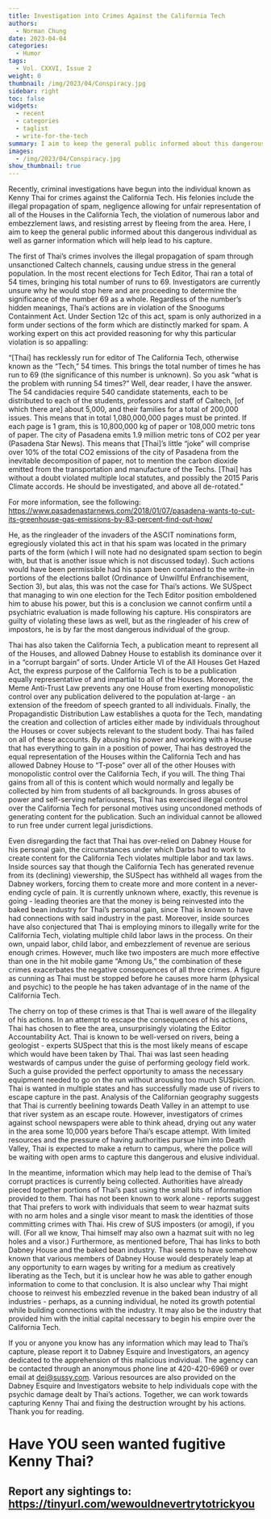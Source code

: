 ```yaml
---
title: Investigation into Crimes Against the California Tech
authors:
  - Norman Chung
date: 2023-04-04
categories:
  - Humor
tags:
  - Vol. CXXVI, Issue 2
weight: 0
thumbnail: /img/2023/04/Conspiracy.jpg
sidebar: right
toc: false
widgets:
  - recent
  - categories
  - taglist
  - write-for-the-tech
summary: I aim to keep the general public informed about this dangerous individual as well as garner information which will help lead to his capture.
images:
  - /img/2023/04/Conspiracy.jpg
show_thumbnail: true
---
```


Recently, criminal investigations have begun into the individual known as Kenny Thai for crimes against the California Tech. His felonies include the illegal propagation of spam, negligence allowing for unfair representation of all of the Houses in the California Tech, the violation of numerous labor and embezzlement laws, and resisting arrest by fleeing from the area. Here, I aim to keep the general public informed about this dangerous individual as well as garner information which will help lead to his capture.

The first of Thai’s crimes involves the illegal propagation of spam through unsanctioned Caltech channels, causing undue stress in the general population. In the most recent elections for Tech Editor, Thai ran a total of 54 times, bringing his total number of runs to 69. Investigators are currently unsure why he would stop here and are proceeding to determine the significance of the number 69 as a whole. Regardless of the number’s hidden meanings, Thai’s actions are in violation of the Snoogums Containment Act. Under Section 12c of this act, spam is only authorized in a form under sections of the form which are distinctly marked for spam. A working expert on this act provided reasoning for why this particular violation is so appalling:

“[Thai] has recklessly run for editor of The California Tech, otherwise known as the “Tech,” 54 times. This brings the total number of times he has run to 69 (the significance of this number is unknown). So you ask “what is the problem with running 54 times?” Well, dear reader, I have the answer. The 54 candidacies require 540 candidate statements, each to be distributed to each of the students, professors and staff of Caltech, [of which there are] about 5,000, and their families for a total of 200,000 issues. This means that in total 1,080,000,000 pages must be printed. If each page is 1 gram, this is 10,800,000 kg of paper or 108,000 metric tons of paper. The city of Pasadena emits 1.9 million metric tons of CO2 per year (Pasadena Star News). This means that [Thai]’s little “joke” will comprise over 10% of the total CO2 emissions of the city of Pasadena from the inevitable decomposition of paper, not to mention the carbon dioxide emitted from the transportation and manufacture of the Techs. [Thai] has without a doubt violated multiple local statutes, and possibly the 2015 Paris Climate accords. He should be investigated, and above all de-rotated.”

For more information, see the following: https://www.pasadenastarnews.com/2018/01/07/pasadena-wants-to-cut-its-greenhouse-gas-emissions-by-83-percent-find-out-how/

He, as the ringleader of the invaders of the ASCIT nominations form, egregiously violated this act in that his spam was located in the primary parts of the form (which I will note had no designated spam section to begin with, but that is another issue which is not discussed today). Such actions would have been permissible had his spam been contained to the write-in portions of the elections ballot (Ordinance of Unwillful Enfranchisement, Section 3), but alas, this was not the case for Thai’s actions. We SUSpect that managing to win one election for the Tech Editor position emboldened him to abuse his power, but this is a conclusion we cannot confirm until a psychiatric evaluation is made following his capture. His conspirators are guilty of violating these laws as well, but as the ringleader of his crew of impostors, he is by far the most dangerous individual of the group.

Thai has also taken the California Tech, a publication meant to represent all of the Houses, and allowed Dabney House to establish its dominance over it in a “corrupt bargain” of sorts. Under Article VI of the All Houses Get Hazed Act, the express purpose of the California Tech is to be a publication equally representative of and impartial to all of the Houses. Moreover, the Meme Anti-Trust Law prevents any one House from exerting monopolistic control over any publication delivered to the population at-large - an extension of the freedom of speech granted to all individuals. Finally, the Propagandistic Distribution Law establishes a quota for the Tech, mandating the creation and collection of articles either made by individuals throughout the Houses or cover subjects relevant to the student body. Thai has failed on all of these accounts. By abusing his power and working with a House that has everything to gain in a position of power, Thai has destroyed the equal representation of the Houses within the California Tech and has allowed Dabney House to “T-pose” over all of the other Houses with monopolistic control over the California Tech, if you will. The thing Thai gains from all of this is content which would normally and legally be collected by him from students of all backgrounds. In gross  abuses of power and self-serving nefariousness, Thai has exercised illegal control over the California Tech for personal motives using uncondoned methods of generating content for the publication. Such an individual cannot be allowed to run free under current legal jurisdictions.

Even disregarding the fact that Thai has over-relied on Dabney House for his personal gain, the circumstances under which Darbs had to work to create content for the California Tech violates multiple labor and tax laws. Inside sources say that though the California Tech has generated revenue from its (declining) viewership, the SUSpect has withheld all wages from the Dabney workers, forcing them to create more and more content in a never-ending cycle of pain. It is currently unknown where, exactly, this revenue is going - leading theories are that the money is being reinvested into the baked bean industry for Thai’s personal gain, since Thai is known to have had connections with said industry in the past. Moreover, inside sources have also conjectured that Thai is employing minors to illegally write for the California Tech, violating multiple child labor laws in the process. On their own, unpaid labor, child labor, and embezzlement of revenue are serious enough crimes. However, much like two imposters are much more effective than one in the hit mobile game “Among Us,” the combination of these crimes exacerbates the negative consequences of all three crimes. A figure as cunning as Thai must be stopped before he causes more harm (physical and psychic) to the people he has taken advantage of in the name of the California Tech.

The cherry on top of these crimes is that Thai is well aware of the illegality of his actions. In an attempt to escape the consequences of his actions, Thai has chosen to flee the area, unsurprisingly violating the Editor Accountability Act. Thai is known to be well-versed on rivers, being a geologist - experts SUSpect that this is the most likely means of escape which would have been taken by Thai. Thai was last seen heading westwards of campus under the guise of performing geology field work. Such a guise provided the perfect opportunity to amass the necessary equipment needed to go on the run without arousing too much SUSpicion. Thai is wanted in multiple states and has successfully made use of rivers to escape capture in the past. Analysis of the Californian geography suggests that Thai is currently beelining towards Death Valley in an attempt to use that river system as an escape route. However, investigators of crimes against school newspapers were able to think ahead, drying out any water in the area some 10,000 years before Thai’s escape attempt. With limited resources and the pressure of having authorities pursue him into Death Valley, Thai is expected to make a return to campus, where the police will be waiting with open arms to capture this dangerous and elusive individual.

In the meantime, information which may help lead to the demise of Thai’s corrupt practices is currently being collected. Authorities have already pieced together portions of Thai’s past using the small bits of information provided to them. Thai has not been known to work alone - reports suggest that Thai prefers to work with individuals that seem to wear hazmat suits with no arm holes and a single visor meant to mask the identities of those committing crimes with Thai. His crew of SUS imposters (or amogi), if you will. (For all we know, Thai himself may also own a hazmat suit with no leg holes and a visor.) Furthermore, as mentioned before, Thai has links to both Dabney House and the baked bean industry. Thai seems to have somehow known that various members of Dabney House would desperately leap at any opportunity to earn wages by writing for a medium as creatively liberating as the Tech, but it is unclear how he was able to gather enough information to come to that conclusion. It is also unclear why Thai might choose to reinvest his embezzled revenue in the baked bean industry of all industries - perhaps, as a cunning individual, he noted its growth potential while building connections with the industry. It may also be the industry that provided him with the initial capital necessary to begin his empire over the California Tech.

If you or anyone you know has any information which may lead to Thai’s capture, please report it to Dabney Esquire and Investigators, an agency dedicated to the apprehension of this malicious individual. The agency can be contacted through an anonymous phone line at 420-420-6969 or over email at dei@sussy.com. Various resources are also provided on the Dabney Esquire and Investigators website to help individuals cope with the psychic damage dealt by Thai’s actions. Together, we can work towards capturing Kenny Thai and fixing the destruction wrought by his actions. Thank you for reading.

# Have YOU seen wanted fugitive Kenny Thai?
## Report any sightings to: https://tinyurl.com/wewouldnevertrytotrickyou